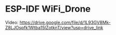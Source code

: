 ESP-IDF WiFi_Drone
====================

Video: https://drive.google.com/file/d/1L93GV8Mk-Z8LJOspfk1Wtba15lZotknT/view?usp=drive_link


